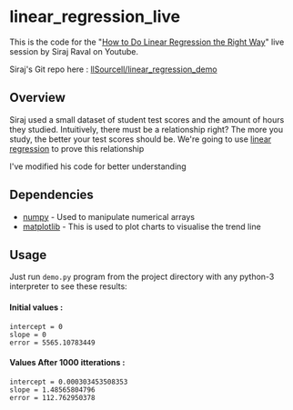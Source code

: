 # linear_regression_live
This is the code for the "[How to Do Linear Regression the Right Way](youtu.be/uwwWVAgJBcM)" live session by Siraj Raval on Youtube.

Siraj's Git repo here : [llSourcell/linear_regression_demo](github.com/llSourcell/linear_regression_demo)


## Overview
Siraj used a small dataset of student test scores and the amount of hours they studied. Intuitively, there must be a relationship right? The more you study, the better your test scores should be. We're going to use [linear regression](onlinecourses.science.psu.edu/stat501/node/250) to prove this relationship

I've modified his code for better understanding


## Dependencies
* [numpy](pypi.org/project/numpy) - Used to manipulate numerical arrays
* [matplotlib](pypi.org/project/matplotlib) - This is used to plot charts to visualise the trend line

## Usage
Just run `demo.py` program from the project directory with any python-3 interpreter to see these results:

#### Initial values :
```
intercept = 0
slope = 0
error = 5565.10783449
```

#### Values After 1000 itterations :
```
intercept = 0.000303453508353
slope = 1.48565804796
error = 112.762950378
```
